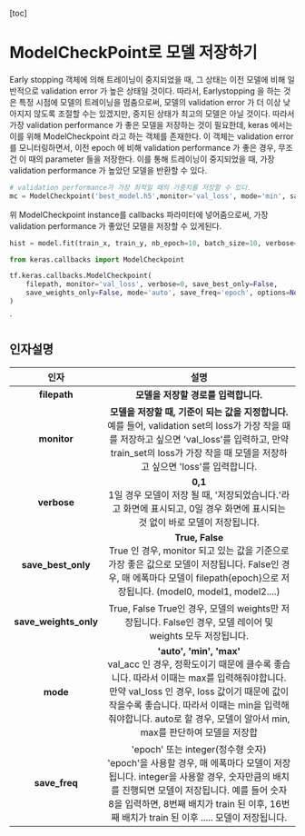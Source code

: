 [toc]

# **ModelCheckPoint로 모델 저장하기**

Early stopping 객체에 의해 트레이닝이 중지되었을 때, 그 상태는 이전 모델에 비해 일반적으로 validation error 가 높은 상태일 것이다. 따라서, Earlystopping 을 하는 것은 특정 시점에 모델의 트레이닝을 멈춤으로써, 모델의 validation error 가 더 이상 낮아지지 않도록 조절할 수는 있겠지만, 중지된 상태가 최고의 모델은 아닐 것이다. 따라서 가장 validation performance 가 좋은 모델을 저장하는 것이 필요한데, keras 에서는 이를 위해 ModelCheckpoint 라고 하는 객체를 존재한다. 이 객체는 validation error 를 모니터링하면서, 이전 epoch 에 비해 validation performance 가 좋은 경우, 무조건 이 때의 parameter 들을 저장한다. 이를 통해 트레이닝이 중지되었을 때, 가장 validation performance 가 높았던 모델을 반환할 수 있다. 

```python
# validation performance가 가장 최적일 때의 가중치를 저장할 수 있다.
mc = ModelCheckpoint('best_model.h5',monitor='val_loss', mode='min', save_best_only = True)
```

위 ModelCheckpoint instance를 callbacks 파라미터에 넣어줌으로써, 가장 validation performance 가 좋았던 모델을 저장할 수 있게된다.

```python 
hist = model.fit(train_x, train_y, nb_epoch=10, batch_size=10, verbose=2, validation_split=0.2, callbacks=[early_stopping, mc])  

```



```python
from keras.callbacks import ModelCheckpoint

tf.keras.callbacks.ModelCheckpoint(
    filepath, monitor='val_loss', verbose=0, save_best_only=False,
    save_weights_only=False, mode='auto', save_freq='epoch', options=None, **kwargs
)
```

`

## 인자설명

|         인자          |                             설명                             |
| :-------------------: | :----------------------------------------------------------: |
|     **filepath**      |             **모델을 저장할 경로를 입력합니다.**             |
|      **monitor**      | **모델을 저장할 때, 기준이 되는 값을 지정합니다.**<br>예를 들어, validation set의 loss가 가장 작을 때를 저장하고 싶으면 'val_loss'를 입력하고, 만약 train_set의 loss가 가장 작을 때 모델을 저장하고 싶으면 'loss'를 입력합니다. |
|      **verbose**      | **0,1** <br>1일 경우 모델이 저장 될 때, '저장되었습니다.'라고 화면에 표시되고, 0일 경우 화면에 표시되는 것 없이 바로 모델이 저장됩니다. |
|  **save_best_only**   | **True, False**<br />  True 인 경우, monitor 되고 있는 값을 기준으로 가장 좋은 값으로 모델이 저장됩니다. False인 경우, 매 에폭마다 모델이 filepath{epoch}으로 저장됩니다. (model0, model1, model2....) |
| **save_weights_only** | True, False  True인 경우, 모델의 weights만 저장됩니다. False인 경우, 모델 레이어 및 weights 모두 저장됩니다. |
|       **mode**        | **'auto', 'min', 'max'** <br /> val_acc 인 경우, 정확도이기 때문에 클수록 좋습니다. 따라서 이때는 max를 입력해줘야합니다. 만약 val_loss 인 경우, loss 값이기 때문에 값이 작을수록 좋습니다. 따라서 이때는 min을 입력해줘야합니다. auto로 할 경우, 모델이 알아서 min, max를 판단하여 모델을 저장합 |
|     **save_freq**     | 'epoch' 또는 integer(정수형 숫자) <br /> 'epoch'을 사용할 경우, 매 에폭마다 모델이 저장됩니다. integer을 사용할 경우, 숫자만큼의 배치를 진행되면 모델이 저장됩니다. 예를 들어 숫자 8을 입력하면, 8번째 배치가 train 된 이후, 16번째 배치가 train 된 이후 ..... 모델이 저장됩니다. |

